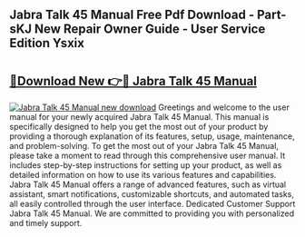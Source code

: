 ## Jabra Talk 45 Manual Free Pdf Download - Part-sKJ New Repair Owner Guide - User Service Edition Ysxix

# <h2><a href="http://bc38992.oget.top/?id=Jabra+Talk+45+Manual">🔗Download New 👉🔴 Jabra Talk 45 Manual</a></h2>

[![Jabra Talk 45 Manual new download](https://i.imgur.com/5g1atiW.png)](http://bc38992.oget.top/?id=Jabra+Talk+45+Manual)
Greetings and welcome to the user manual for your newly acquired Jabra Talk 45 Manual. This manual is specifically designed to help you get the most out of your product by providing a thorough explanation of its features, setup, usage, maintenance, and problem-solving. To get the most out of your Jabra Talk 45 Manual, please take a moment to read through this comprehensive user manual. It includes step-by-step instructions for setting up your product, as well as detailed information on how to use its various features and capabilities. Jabra Talk 45 Manual offers a range of advanced features, such as virtual assistant, smart notifications, customizable shortcuts, and automated tasks, all easily controlled through the user interface. Dedicated Customer Support Jabra Talk 45 Manual. We are committed to providing you with personalized and timely support.
